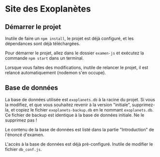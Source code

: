 # Site des Exoplanètes

## Démarrer le projet

Inutile de faire un `npm install`, le projet est déjà configuré, et les dépendances sont déjà téléchargées.

Pour démarrer le projet, allez dans le dossier `examen-js` et exécutez la commande `npm start` dans un terminal.

Lorsque vous faites des modifications, inutile de relancer le projet, il est relancé automatiquement (nodemon s'en occupe).

## Base de données

La base de données utilisée est `exoplanets.db` à la racine du projet. Si vous la modifiez, et que vous souhaitez revenir à la version "initiale", supprimez-la, et copiez le fichier `exoplanets-backup.db` en le nommant `exoplanets.db`. Ce fichier de backup est identique à la base de données initiale. Ne le supprimez pas !

Le contenu de la base de données est listé dans la partie "Introduction" de l'énoncé d'examen.

L'accès à la base de données est déjà pré-configuré. Inutile de modifier le fichier `db_conf.js`.